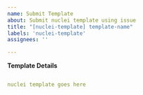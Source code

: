 ```yaml
---
name: Submit Template
about: Submit nuclei template using issue
title: "[nuclei-template] template-name"
labels: 'nuclei-template'
assignees: ''

---
```


**Template Details**

```yaml

nuclei template goes here
```
